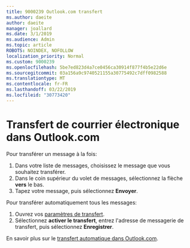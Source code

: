 ```yaml
---
title: 9000239 Outlook.com transfert
ms.author: daeite
author: daeite
manager: joallard
ms.date: 3/1/2019
ms.audience: Admin
ms.topic: article
ROBOTS: NOINDEX, NOFOLLOW
localization_priority: Normal
ms.custom: 9000239
ms.openlocfilehash: 5be7ed823d4a7ce0456ca30914f877f4b5e22d6e
ms.sourcegitcommit: 03a156a9c9740521155a30775492c7dff0982588
ms.translationtype: MT
ms.contentlocale: fr-FR
ms.lasthandoff: 03/22/2019
ms.locfileid: "30773420"
---
```

# <a name="forwarding-email-in-outlookcom"></a>Transfert de courrier électronique dans Outlook.com

Pour transférer un message à la fois:

1. Dans votre liste de messages, choisissez le message que vous souhaitez transférer.
2. Dans le coin supérieur du volet de messages, sélectionnez la flèche **vers** le bas.
3. Tapez votre message, puis sélectionnez **Envoyer**.

Pour transférer automatiquement tous les messages:

1. Ouvrez vos [paramètres de transfert](https://outlook.live.com/mail/options/mail/forwarding/forwardingOption).
2. Sélectionnez **activer le transfert**, entrez l'adresse de messagerie de transfert, puis sélectionnez **Enregistrer**.

En savoir plus sur le [transfert automatique dans Outlook.com](https://support.office.com/article/6246987c-6c8f-4144-b255-14fc07007dad).